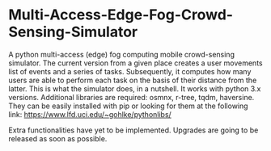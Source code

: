 # Multi-Access-Edge-Fog-Crowd-Sensing-Simulator
A python multi-access (edge) fog computing mobile crowd-sensing simulator. The current version from a given place creates a user movements list of events and a series of tasks. Subsequently, it computes how many users are able to perform each task on the basis of their distance from the latter. This is what the simulator does, in a nutshell.
It works with python 3.x versions.
Additional libraries are required: osmnx, r-tree, tqdm, haversine. They can be easily installed with pip or looking for them at the following link: https://www.lfd.uci.edu/~gohlke/pythonlibs/

Extra functionalities have yet to be implemented. Upgrades are going to be released as soon as possible.

